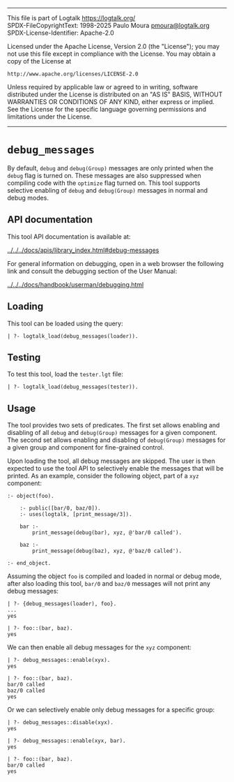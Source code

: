 ________________________________________________________________________

This file is part of Logtalk <https://logtalk.org/>  
SPDX-FileCopyrightText: 1998-2025 Paulo Moura <pmoura@logtalk.org>  
SPDX-License-Identifier: Apache-2.0

Licensed under the Apache License, Version 2.0 (the "License");
you may not use this file except in compliance with the License.
You may obtain a copy of the License at

    http://www.apache.org/licenses/LICENSE-2.0

Unless required by applicable law or agreed to in writing, software
distributed under the License is distributed on an "AS IS" BASIS,
WITHOUT WARRANTIES OR CONDITIONS OF ANY KIND, either express or implied.
See the License for the specific language governing permissions and
limitations under the License.
________________________________________________________________________


`debug_messages`
================

By default, `debug` and `debug(Group)` messages are only printed when the `debug`
flag is turned on. These messages are also suppressed when compiling code with the
`optimize` flag turned on. This tool supports selective enabling of `debug` and
`debug(Group)` messages in normal and debug modes.


API documentation
-----------------

This tool API documentation is available at:

[../../../docs/apis/library_index.html#debug-messages](../../../docs/apis/library_index.html#debug-messages)

For general information on debugging, open in a web browser the
following link and consult the debugging section of the User Manual:

[../../../docs/handbook/userman/debugging.html](../../../docs/handbook/userman/debugging.html)


Loading
-------

This tool can be loaded using the query:

	| ?- logtalk_load(debug_messages(loader)).


Testing
-------

To test this tool, load the `tester.lgt` file:

	| ?- logtalk_load(debug_messages(tester)).


Usage
-----

The tool provides two sets of predicates. The first set allows enabling and
disabling of all `debug` and `debug(Group)` messages for a given component.
The second set allows enabling and disabling of `debug(Group)` messages for
a given group and component for fine-grained control.

Upon loading the tool, all debug messages are skipped. The user is then
expected to use the tool API to selectively enable the messages that will
be printed. As an example, consider the following object, part of a `xyz`
component:

	:- object(foo).

		:- public([bar/0, baz/0]).
		:- uses(logtalk, [print_message/3]).

		bar :-
			print_message(debug(bar), xyz, @'bar/0 called').

		baz :-
			print_message(debug(baz), xyz, @'baz/0 called').

	:- end_object.

Assuming the object `foo` is compiled and loaded in normal or debug mode,
after also loading this tool, `bar/0` and `baz/0` messages will not print
any debug messages:

	| ?- {debug_messages(loader), foo}.
	...
	yes

	| ?- foo::(bar, baz).
	yes

We can then enable all debug messages for the `xyz` component:

	| ?- debug_messages::enable(xyx).
	yes

	| ?- foo::(bar, baz).
	bar/0 called
	baz/0 called
	yes

Or we can selectively enable only debug messages for a specific group:

	| ?- debug_messages::disable(xyx).
	yes

	| ?- debug_messages::enable(xyx, bar).
	yes

	| ?- foo::(bar, baz).
	bar/0 called
	yes
